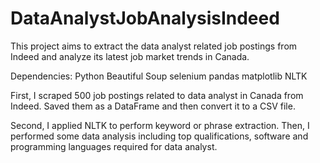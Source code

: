 # DataAnalystJobAnalysisIndeed

This project aims to extract the data analyst related job postings from Indeed and analyze its latest job market trends in Canada.

Dependencies:
Python
Beautiful Soup 
selenium
pandas
matplotlib
NLTK 


First, I scraped 500 job postings related to data analyst in Canada from Indeed. Saved them as a DataFrame and then convert it to a CSV file.

Second, I applied NLTK to perform keyword or phrase extraction. Then, I performed some data analysis including top qualifications, software and programming languages required for data analyst.
